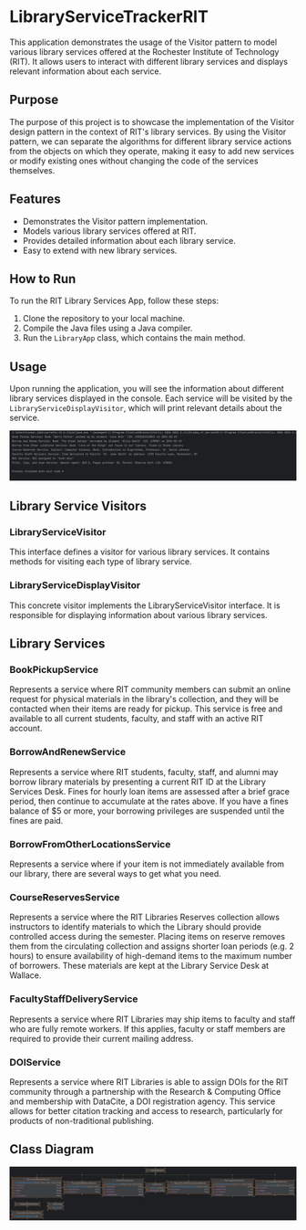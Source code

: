 # LibraryServiceTrackerRIT
This application demonstrates the usage of the Visitor pattern to model various library services offered at the Rochester Institute of Technology (RIT). It allows users to interact with different library services and displays relevant information about each service.

## Purpose

The purpose of this project is to showcase the implementation of the Visitor design pattern in the context of RIT's library services. By using the Visitor pattern, we can separate the algorithms for different library service actions from the objects on which they operate, making it easy to add new services or modify existing ones without changing the code of the services themselves.

## Features

- Demonstrates the Visitor pattern implementation.
- Models various library services offered at RIT.
- Provides detailed information about each library service.
- Easy to extend with new library services.

## How to Run

To run the RIT Library Services App, follow these steps:

1. Clone the repository to your local machine.
2. Compile the Java files using a Java compiler.
3. Run the `LibraryApp` class, which contains the main method.

## Usage

Upon running the application, you will see the information about different library services displayed in the console. Each service will be visited by the `LibraryServiceDisplayVisitor`, which will print relevant details about the service.

![Output](images/output.png)

## Library Service Visitors

### LibraryServiceVisitor
This interface defines a visitor for various library services. It contains methods for visiting each type of library service.

### LibraryServiceDisplayVisitor
This concrete visitor implements the LibraryServiceVisitor interface. It is responsible for displaying information about various library services.

## Library Services

### BookPickupService
Represents a service where RIT community members can submit an online request for physical materials in the library's collection, and they will be contacted when their items are ready for pickup. This service is free and available to all current students, faculty, and staff with an active RIT account.

### BorrowAndRenewService
Represents a service where RIT students, faculty, staff, and alumni may borrow library materials by presenting a current RIT ID at the Library Services Desk. Fines for hourly loan items are assessed after a brief grace period, then continue to accumulate at the rates above. If you have a fines balance of $5 or more, your borrowing privileges are suspended until the fines are paid.

### BorrowFromOtherLocationsService
Represents a service where if your item is not immediately available from our library, there are several ways to get what you need.

### CourseReservesService
Represents a service where the RIT Libraries Reserves collection allows instructors to identify materials to which the Library should provide controlled access during the semester. Placing items on reserve removes them from the circulating collection and assigns shorter loan periods (e.g. 2 hours) to ensure availability of high-demand items to the maximum number of borrowers. These materials are kept at the Library Service Desk at Wallace.

### FacultyStaffDeliveryService
Represents a service where RIT Libraries may ship items to faculty and staff who are fully remote workers. If this applies, faculty or staff members are required to provide their current mailing address.

### DOIService
Represents a service where RIT Libraries is able to assign DOIs for the RIT community through a partnership with the Research & Computing Office and membership with DataCite, a DOI registration agency. This service allows for better citation tracking and access to research, particularly for products of non-traditional publishing.

## Class Diagram

![Class Diagram](images/LibraryServiceTrackerRIT.png)
